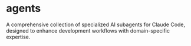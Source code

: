 # agents
A comprehensive collection of specialized AI subagents for Claude Code, designed to enhance development workflows with domain-specific expertise.
